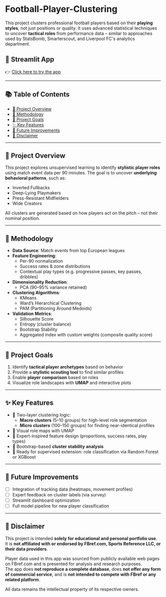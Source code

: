 # Football-Player-Clustering

This project clusters professional football players based on their **playing styles**, not just positions or quality. It uses advanced statistical techniques to uncover **tactical roles** from performance data – similar to approaches used by StatsBomb, Smarterscout, and Liverpool FC's analytics department.

## 🔗 Streamlit App  
👉 [Click here to try the app](https://scouting25.streamlit.app/)

---

## 📚 Table of Contents

- [🎯 Project Overview](#-project-overview)
- [🧪 Methodology](#-metholodgy)
- [🎯 Project Goals](#-project-goals)
- [✨ Key Features](#-key-features)
- [🔧 Future Improvements](#-future-improvements)
- [📢 Disclaimer](#-disclaimer)

---

## 📖 Project Overview

This project explores unsupervised learning to identify **stylistic player roles** using match event data per 90 minutes. The goal is to uncover **underlying behavioral patterns**, such as:

- Inverted Fullbacks
- Deep-Lying Playmakers
- Press-Resistant Midfielders
- Wide Creators

All clusters are generated based on how players act on the pitch – not their nominal position.

---

## 🧪 Methodology

- **Data Source**: Match events from top European leagues
- **Feature Engineering**:
  - Per-90 normalization
  - Success rates & zone distributions
  - Contextual play types (e.g. progressive passes, key passes, dribbles)
- **Dimensionality Reduction**:
  - PCA (90–95% variance retained)
- **Clustering Algorithms**:
  - KMeans
  - Ward’s Hierarchical Clustering
  - PAM (Partitioning Around Medoids)
- **Validation Metrics**:
  - Silhouette Score
  - Entropy (cluster balance)
  - Bootstrap Stability
  - Aggregated index with custom weights (composite quality score)

---

## 🎯 Project Goals

1. Identify **tactical player archetypes** based on behavior
2. Provide a **stylistic scouting tool** to find similar profiles
3. Enable **player comparison** based on roles
4. Visualize role landscapes with **UMAP** and interactive plots

---

## ✨ Key Features

- 🧩 Two-layer clustering logic:
  - **Macro clusters** (5–10 groups) for high-level role segmentation
  - **Micro clusters** (100–150 groups) for finding near-identical profiles
- 🎨 Visual role maps with UMAP
- 🧠 Expert-inspired feature design (proportions, success rates, play types)
- 🔁 Bootstrap-based **cluster stability analysis**
- 🤖 Ready for supervised extension: role classification via Random Forest or XGBoost

---

## 🔧 Future Improvements

- [ ] Integration of tracking data (heatmaps, movement profiles)
- [ ] Expert feedback on cluster labels (via survey)
- [ ] Streamlit dashboard optimization
- [ ] Full model pipeline for new player classification

---

## 📢 Disclaimer

This project is intended **solely for educational and personal portfolio use**.  
It is **not affiliated with or endorsed by FBref.com, Sports Reference LLC, or their data providers**.

Player data used in this app was sourced from publicly available web pages on FBref.com and is presented for analysis and research purposes.  
The app does **not reproduce a complete database**, does **not offer any form of commercial service**, and is **not intended to compete with FBref or any related platform**.

All data remains the intellectual property of its respective owners.
